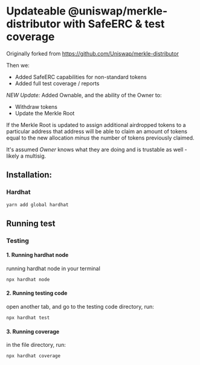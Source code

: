 # Updateable @uniswap/merkle-distributor with SafeERC & test coverage

Originally forked from https://github.com/Uniswap/merkle-distributor

Then we:
* Added SafeERC capabilities for non-standard tokens
* Added full test coverage / reports

*NEW Update:* Added Ownable, and the ability of the Owner to:
* Withdraw tokens
* Update the Merkle Root

If the Merkle Root is updated to assign additional airdropped tokens to a particular address that address will be able to claim an amount of tokens equal to the new allocation *minus* the number of tokens previously claimed. 

It's assumed *Owner* knows what they are doing and is trustable as well - likely a multisig.

## Installation:
### Hardhat
```bash
yarn add global hardhat 
```

## Running test
### Testing 

#### 1. Running hardhat node
running hardhat node in your terminal
```bash
npx hardhat node
```
#### 2. Running testing code
open another tab, and go to the testing code directory, run:
```bash
npx hardhat test
```
#### 3. Running coverage
in the file directory, run:
```bash
npx hardhat coverage
```
